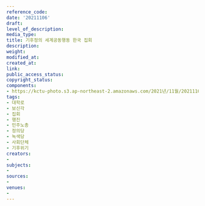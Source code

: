 ```yaml
---
reference_code: 
date: '20211106'
draft: 
level_of_description: 
media_type: 
title: 기후정의 세계공동행동 한국 집회
description: 
weight: 
modified_at: 
created_at: 
link: 
public_access_status: 
copyright_status: 
components:
- https://kctu-photo.s3.ap-northeast-2.amazonaws.com/2021년/11월/20211106-기후정의+세계공동행동+한국+집회_대학로_보신각_집회_행진_민주노총_정의당_녹색당_사회단체_기후위기/404445_63782_105.jpg
tags:
- 대학로
- 보신각
- 집회
- 행진
- 민주노총
- 정의당
- 녹색당
- 사회단체
- 기후위기
creators:
- 
subjects:
- 
sources:
- 
venues:
- 
---
```

